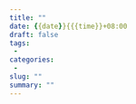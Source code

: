 ```yaml
---
title: ""
date: {{date}}{{{time}}+08:00
draft: false
tags: 
 - 
categories: 
 - 
slug: ""
summary: ""
---
```

